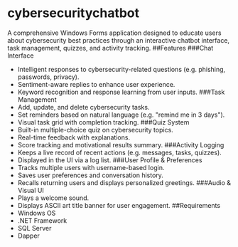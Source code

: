 # cybersecuritychatbot
A comprehensive Windows Forms application designed to educate users about cybersecurity best practices through an interactive chatbot interface, task management, quizzes, and activity tracking.
##Features
###Chat Interface
- Intelligent responses to cybersecurity-related questions (e.g. phishing, passwords, privacy).
- Sentiment-aware replies to enhance user experience.
- Keyword recognition and response learning from user inputs.
###Task Management
- Add, update, and delete cybersecurity tasks.
- Set reminders based on natural language (e.g. "remind me in 3 days").
- Visual task grid with completion tracking.
###Quiz System
- Built-in multiple-choice quiz on cybersecurity topics.
- Real-time feedback with explanations.
- Score tracking and motivational results summary.
###Activity Logging
- Keeps a live record of recent actions (e.g. messages, tasks, quizzes).
- Displayed in the UI via a log list.
###User Profile & Preferences
- Tracks multiple users with username-based login.
- Saves user preferences and conversation history.
- Recalls returning users and displays personalized greetings.
###Audio & Visual UI
- Plays a welcome sound.
- Displays ASCII art title banner for user engagement.
##Requirements
- Windows OS
- .NET Framework
- SQL Server
- Dapper  
